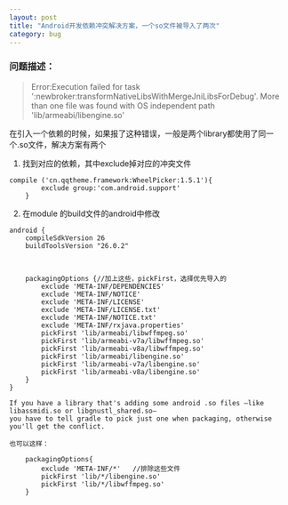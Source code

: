 ```yaml
---
layout: post
title: "Android开发依赖冲突解决方案，一个so文件被导入了两次"
category: bug
---
```

### 问题描述： 

> Error:Execution failed for task ':newbroker:transformNativeLibsWithMergeJniLibsForDebug'.
> More than one file was found with OS independent path 'lib/armeabi/libengine.so'

在引入一个依赖的时候，如果报了这种错误，一般是两个library都使用了同一个.so文件，解决方案有两个
1. 找到对应的依赖，其中exclude掉对应的冲突文件
```
compile ('cn.qqtheme.framework:WheelPicker:1.5.1'){
        exclude group:'com.android.support'
    }
```
2. 在module 的build文件的android中修改
```
android {
    compileSdkVersion 26
    buildToolsVersion "26.0.2"



    packagingOptions {//加上这些，pickFirst，选择优先导入的
        exclude 'META-INF/DEPENDENCIES'
        exclude 'META-INF/NOTICE'
        exclude 'META-INF/LICENSE'
        exclude 'META-INF/LICENSE.txt'
        exclude 'META-INF/NOTICE.txt'
        exclude 'META-INF/rxjava.properties'
        pickFirst 'lib/armeabi/libwffmpeg.so'
        pickFirst 'lib/armeabi-v7a/libwffmpeg.so'
        pickFirst 'lib/armeabi-v8a/libwffmpeg.so'
        pickFirst 'lib/armeabi/libengine.so'
        pickFirst 'lib/armeabi-v7a/libengine.so'
        pickFirst 'lib/armeabi-v8a/libengine.so'
    }
}
```
    If you have a library that's adding some android .so files –like libassmidi.so or libgnustl_shared.so– 
    you have to tell gradle to pick just one when packaging, otherwise you'll get the conflict.

    也可以这样：
```
    packagingOptions{
        exclude 'META-INF/*'   //排除这些文件
        pickFirst 'lib/*/libengine.so'
        pickFirst 'lib/*/libwffmpeg.so'
    }    
```
